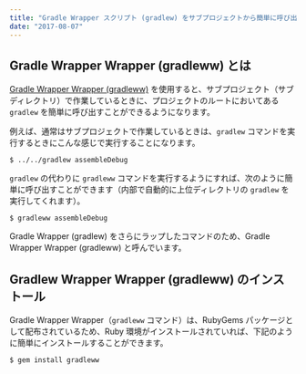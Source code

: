 ```yaml
---
title: "Gradle Wrapper スクリプト (gradlew) をサブプロジェクトから簡単に呼び出せるようにする"
date: "2017-08-07"
---
```


Gradle Wrapper Wrapper (gradleww) とは
----

[Gradle Wrapper Wrapper (gradleww)](https://github.com/maku77/gradleww) を使用すると、サブプロジェクト（サブディレクトリ）で作業しているときに、プロジェクトのルートにおいてある `gradlew` を簡単に呼び出すことができるようになります。

例えば、通常はサブプロジェクトで作業しているときは、`gradlew` コマンドを実行するときにこんな感じで実行することになります。

~~~
$ ../../gradlew assembleDebug
~~~

`gradlew` の代わりに `gradleww` コマンドを実行するようにすれば、次のように簡単に呼び出すことができます（内部で自動的に上位ディレクトリの `gradlew` を実行してくれます）。

~~~
$ gradleww assembleDebug
~~~

Gradle Wrapper (gradlew) をさらにラップしたコマンドのため、Gradle Wrapper Wrapper (gradleww) と呼んでいます。


Gradlew Wrapper Wrapper (gradleww) のインストール
----

Gradle Wrapper Wrapper（`gradleww` コマンド）は、RubyGems パッケージとして配布されているため、Ruby 環境がインストールされていれば、下記のように簡単にインストールすることができます。

~~~
$ gem install gradleww
~~~

